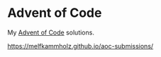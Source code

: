 Advent of Code
==============

My [Advent of Code][aoc] solutions.

<https://melfkammholz.github.io/aoc-submissions/>

[aoc]: https://adventofcode.com/
